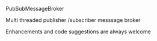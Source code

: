 PubSubMessageBroker

Multi threaded publisher /subscriber messsage broker


Enhancements and code suggestions are always welcome

